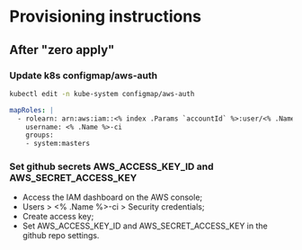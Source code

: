 # Provisioning instructions

## After "zero apply"

### Update k8s configmap/aws-auth

```sh
kubectl edit -n kube-system configmap/aws-auth
```

```yaml
mapRoles: |
  - rolearn: arn:aws:iam::<% index .Params `accountId` %>:user/<% .Name %>-ci
    username: <% .Name %>-ci
    groups:
    - system:masters
```

### Set github secrets AWS_ACCESS_KEY_ID and AWS_SECRET_ACCESS_KEY

- Access the IAM dashboard on the AWS console;
- Users > <% .Name %>-ci > Security credentials;
- Create access key;
- Set AWS_ACCESS_KEY_ID and AWS_SECRET_ACCESS_KEY in the github repo settings.